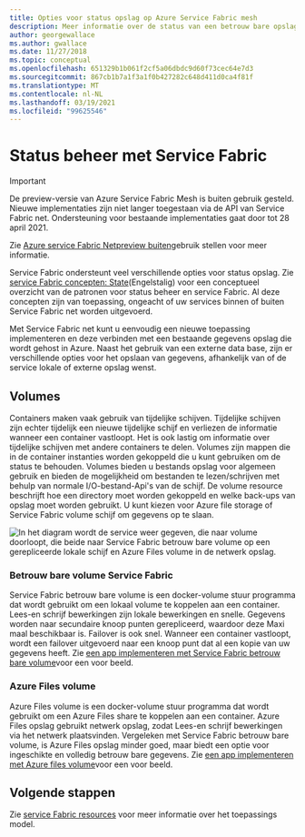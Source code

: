 ```yaml
---
title: Opties voor status opslag op Azure Service Fabric mesh
description: Meer informatie over de status van een betrouw bare opslag in Service Fabric mesh-toepassingen die worden uitgevoerd op Azure Service Fabric net.
author: georgewallace
ms.author: gwallace
ms.date: 11/27/2018
ms.topic: conceptual
ms.openlocfilehash: 651329b1b061f2cf5a06dbdc9d60f73cec64e7d3
ms.sourcegitcommit: 867cb1b7a1f3a1f0b427282c648d411d0ca4f81f
ms.translationtype: MT
ms.contentlocale: nl-NL
ms.lasthandoff: 03/19/2021
ms.locfileid: "99625546"
---
```

# <a name="state-management-with-service-fabric"></a>Status beheer met Service Fabric

> [!IMPORTANT]
> De preview-versie van Azure Service Fabric Mesh is buiten gebruik gesteld. Nieuwe implementaties zijn niet langer toegestaan via de API van Service Fabric net. Ondersteuning voor bestaande implementaties gaat door tot 28 april 2021.
> 
> Zie [Azure service Fabric Netpreview buiten](https://azure.microsoft.com/updates/azure-service-fabric-mesh-preview-retirement/)gebruik stellen voor meer informatie.

Service Fabric ondersteunt veel verschillende opties voor status opslag. Zie [service Fabric concepten: State](../service-fabric/service-fabric-concepts-state.md)(Engelstalig) voor een conceptueel overzicht van de patronen voor status beheer en service Fabric. Al deze concepten zijn van toepassing, ongeacht of uw services binnen of buiten Service Fabric net worden uitgevoerd. 

Met Service Fabric net kunt u eenvoudig een nieuwe toepassing implementeren en deze verbinden met een bestaande gegevens opslag die wordt gehost in Azure. Naast het gebruik van een externe data base, zijn er verschillende opties voor het opslaan van gegevens, afhankelijk van of de service lokale of externe opslag wenst. 

## <a name="volumes"></a>Volumes

Containers maken vaak gebruik van tijdelijke schijven. Tijdelijke schijven zijn echter tijdelijk een nieuwe tijdelijke schijf en verliezen de informatie wanneer een container vastloopt. Het is ook lastig om informatie over tijdelijke schijven met andere containers te delen. Volumes zijn mappen die in de container instanties worden gekoppeld die u kunt gebruiken om de status te behouden. Volumes bieden u bestands opslag voor algemeen gebruik en bieden de mogelijkheid om bestanden te lezen/schrijven met behulp van normale I/O-bestand-Api's van de schijf. De volume resource beschrijft hoe een directory moet worden gekoppeld en welke back-ups van opslag moet worden gebruikt. U kunt kiezen voor Azure file storage of Service Fabric volume schijf om gegevens op te slaan.

![In het diagram wordt de service weer gegeven, die naar volume doorloopt, die beide naar Service Fabric betrouw bare volume op een gerepliceerde lokale schijf en Azure Files volume in de netwerk opslag.][image3]

### <a name="service-fabric-reliable-volume"></a>Betrouw bare volume Service Fabric

Service Fabric betrouw bare volume is een docker-volume stuur programma dat wordt gebruikt om een lokaal volume te koppelen aan een container. Lees-en schrijf bewerkingen zijn lokale bewerkingen en snelle. Gegevens worden naar secundaire knoop punten gerepliceerd, waardoor deze Maxi maal beschikbaar is. Failover is ook snel. Wanneer een container vastloopt, wordt een failover uitgevoerd naar een knoop punt dat al een kopie van uw gegevens heeft. Zie [een app implementeren met Service Fabric betrouw bare volume](service-fabric-mesh-howto-deploy-app-sfreliable-disk-volume.md)voor een voor beeld.

### <a name="azure-files-volume"></a>Azure Files volume

Azure Files volume is een docker-volume stuur programma dat wordt gebruikt om een Azure Files share te koppelen aan een container. Azure Files opslag gebruikt netwerk opslag, zodat Lees-en schrijf bewerkingen via het netwerk plaatsvinden. Vergeleken met Service Fabric betrouw bare volume, is Azure Files opslag minder goed, maar biedt een optie voor ingeschikte en volledig betrouw bare gegevens. Zie [een app implementeren met Azure files volume](service-fabric-mesh-howto-deploy-app-azurefiles-volume.md)voor een voor beeld.

## <a name="next-steps"></a>Volgende stappen

Zie [service Fabric resources](service-fabric-mesh-service-fabric-resources.md) voor meer informatie over het toepassings model.

[image3]: ./media/service-fabric-mesh-storing-state/volumes.png
